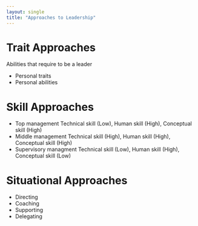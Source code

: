 ```yaml
---
layout: single
title: "Approaches to Leadership"
---
```


# Trait Approaches
Abilities that require to be a leader
* Personal traits
* Personal abilities

# Skill Approaches
* Top management
Technical skill (Low), Human skill (High), Conceptual skill (High)
* Middle management
Technical skill (High), Human skill (High), Conceptual skill (High)
* Supervisory managment 
Technical skill (Low), Human skill (High), Conceptual skill (Low)

# Situational Approaches
* Directing
* Coaching
* Supporting
* Delegating 

